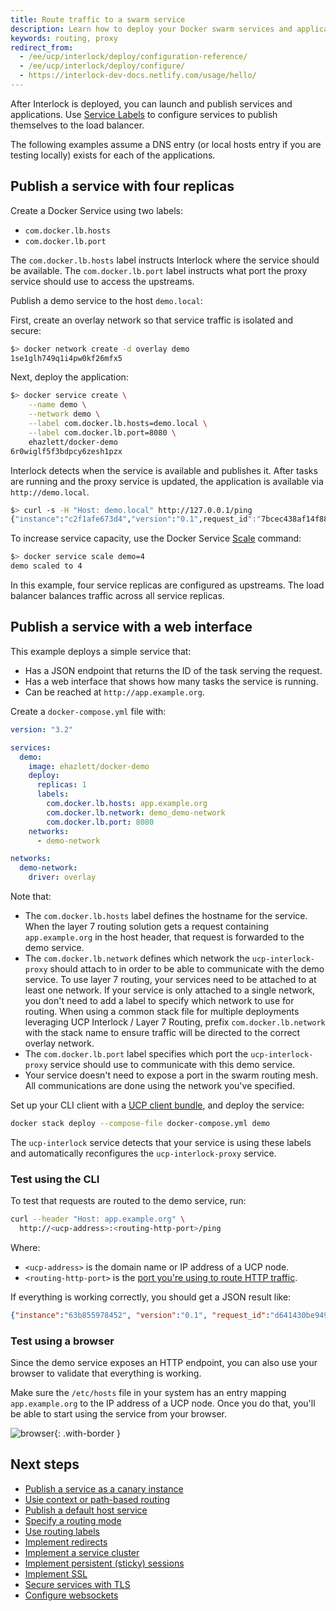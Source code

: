 ```yaml
---
title: Route traffic to a swarm service
description: Learn how to deploy your Docker swarm services and applications
keywords: routing, proxy
redirect_from:
  - /ee/ucp/interlock/deploy/configuration-reference/
  - /ee/ucp/interlock/deploy/configure/
  - https://interlock-dev-docs.netlify.com/usage/hello/
---
```


After Interlock is deployed, you can launch and publish services and applications.
Use [Service Labels](/engine/reference/commandline/service_create/#set-metadata-on-a-service--l-label)
to configure services to publish themselves to the load balancer.

The following examples assume a DNS entry (or local hosts entry if you are testing locally) exists
for each of the applications.

## Publish a service with four replicas
Create a Docker Service using two labels:

- `com.docker.lb.hosts`
- `com.docker.lb.port`

The `com.docker.lb.hosts` label instructs Interlock where the service should be available.
The `com.docker.lb.port` label instructs what port the proxy service should use to access
the upstreams.

Publish a demo service to the host `demo.local`:

First, create an overlay network so that service traffic is isolated and secure:

```bash
$> docker network create -d overlay demo
1se1glh749q1i4pw0kf26mfx5
```

Next, deploy the application:

```bash
$> docker service create \
    --name demo \
    --network demo \
    --label com.docker.lb.hosts=demo.local \
    --label com.docker.lb.port=8080 \
    ehazlett/docker-demo
6r0wiglf5f3bdpcy6zesh1pzx
```

Interlock detects when the service is available and publishes it. After tasks are running
and the proxy service is updated, the application is available via `http://demo.local`.

```bash
$> curl -s -H "Host: demo.local" http://127.0.0.1/ping
{"instance":"c2f1afe673d4","version":"0.1",request_id":"7bcec438af14f8875ffc3deab9215bc5"}
```

To increase service capacity, use the Docker Service [Scale](https://docs.docker.com/engine/swarm/swarm-tutorial/scale-service/) command:

```bash
$> docker service scale demo=4
demo scaled to 4
```

In this example, four service replicas are configured as upstreams.  The load balancer balances traffic
across all service replicas.

## Publish a service with a web interface
This example deploys a simple service that:

* Has a JSON endpoint that returns the ID of the task serving the request.
* Has a web interface that shows how many tasks the service is running.
* Can be reached at `http://app.example.org`.

Create a `docker-compose.yml` file with:

```yaml
version: "3.2"

services:
  demo:
    image: ehazlett/docker-demo
    deploy:
      replicas: 1
      labels:
        com.docker.lb.hosts: app.example.org
        com.docker.lb.network: demo_demo-network
        com.docker.lb.port: 8080
    networks:
      - demo-network

networks:
  demo-network:
    driver: overlay
```

Note that:

* The `com.docker.lb.hosts` label defines the hostname for the service. When
the layer 7 routing solution gets a request containing `app.example.org` in
the host header, that request is forwarded to the demo service.
* The `com.docker.lb.network` defines which network the `ucp-interlock-proxy`
should attach to in order to be able to communicate with the demo service.
To use layer 7 routing, your services need to be attached to at least one network.
If your service is only attached to a single network, you don't need to add
a label to specify which network to use for routing. When using a common stack file for multiple deployments leveraging UCP Interlock / Layer 7 Routing, prefix `com.docker.lb.network` with the stack name to ensure traffic will be directed to the correct overlay network.
* The `com.docker.lb.port` label specifies which port the `ucp-interlock-proxy`
service should use to communicate with this demo service.
* Your service doesn't need to expose a port in the swarm routing mesh. All
communications are done using the network you've specified.

Set up your CLI client with a [UCP client bundle](../../user-access/cli.md),
and deploy the service:

```bash
docker stack deploy --compose-file docker-compose.yml demo
```

The `ucp-interlock` service detects that your service is using these labels
and automatically reconfigures the `ucp-interlock-proxy` service.

### Test using the CLI

To test that requests are routed to the demo service, run:

```bash
curl --header "Host: app.example.org" \
  http://<ucp-address>:<routing-http-port>/ping
```

Where:

* `<ucp-address>` is the domain name or IP address of a UCP node.
* `<routing-http-port>` is the [port you're using to route HTTP traffic](../deploy/index.md).

If everything is working correctly, you should get a JSON result like:

```json
{"instance":"63b855978452", "version":"0.1", "request_id":"d641430be9496937f2669ce6963b67d6"}
```

### Test using a browser

Since the demo service exposes an HTTP endpoint, you can also use your browser
to validate that everything is working.

Make sure the `/etc/hosts` file in your system has an entry mapping
`app.example.org` to the IP address of a UCP node. Once you do that, you'll be
able to start using the service from your browser.

![browser](../../images/route-simple-app-1.png){: .with-border }

## Next steps

- [Publish a service as a canary instance](./canary.md)
- [Usie context or path-based routing](./context.md)
- [Publish a default host service](./interlock-vip-mode.md)
- [Specify a routing mode](./interlock-vip-mode.md)
- [Use routing labels](./labels-reference.md)
- [Implement redirects](./redirects.md)
- [Implement a service cluster](./service-clusters.md)
- [Implement persistent (sticky) sessions](./sessions.md)
- [Implement SSL](./ssl.md)
- [Secure services with TLS](./tls.md)
- [Configure websockets](./websockets.md)
